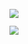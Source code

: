 ![](https://www.nta.go.jp/tmp/e83ca655-6794-418a-8aa5-e7b6c37b3b3f/images/4e7091fd6176e2202dd92fb84216063ca1b8ff3a421919ebeebbbc2dd38ae999.jpg)

![](https://www.nta.go.jp/tmp/e83ca655-6794-418a-8aa5-e7b6c37b3b3f/images/b106f97c69876a9528af81c55ac0b72a9f5c89c4d5e976ed2381bbb1d3fc9512.jpg)